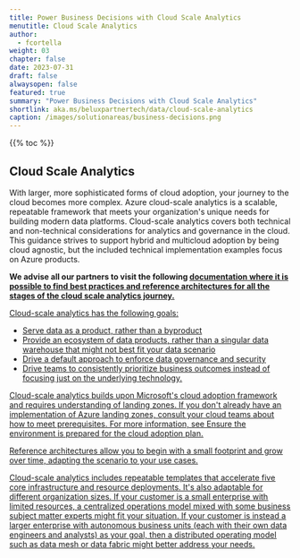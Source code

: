 ```yaml
---
title: Power Business Decisions with Cloud Scale Analytics
menutitle: Cloud Scale Analytics
author: 
  - fcortella
weight: 03
chapter: false
date: 2023-07-31
draft: false
alwaysopen: false
featured: true
summary: "Power Business Decisions with Cloud Scale Analytics"
shortlink: aka.ms/beluxpartnertech/data/cloud-scale-analytics
caption: /images/solutionareas/business-decisions.png
---
```

{{% toc %}}

## Cloud Scale Analytics
 
 With larger, more sophisticated forms of cloud adoption, your journey to the cloud becomes more complex. Azure cloud-scale analytics is a scalable, repeatable framework that meets your organization's unique needs for building modern data platforms. Cloud-scale analytics covers both technical and non-technical considerations for analytics and governance in the cloud. This guidance strives to support hybrid and multicloud adoption by being cloud agnostic, but the included technical implementation examples focus on Azure products. 

**We advise all our partners to visit the following [<u>documentation<u>](https://learn.microsoft.com/en-us/azure/cloud-adoption-framework/scenarios/cloud-scale-analytics/) where it is possible to find best practices and reference architectures for all  the stages of the cloud scale analytics journey.**

Cloud-scale analytics has the following goals:

-   Serve data as a product, rather than a byproduct
-   Provide an ecosystem of data products, rather than a singular data warehouse that might not best fit your data scenario
-   Drive a default approach to enforce data governance and security
-   Drive teams to consistently prioritize business outcomes instead of focusing just on the underlying technology.

Cloud-scale analytics builds upon Microsoft's cloud adoption framework and requires understanding of  [<u>landing zones<u>](https://learn.microsoft.com/en-us/azure/cloud-adoption-framework/ready/landing-zone/). If you don't already have an implementation of Azure landing zones, consult your cloud teams about how to meet prerequisites. For more information, see  [<u>Ensure the environment is prepared for the cloud adoption plan<u>](https://learn.microsoft.com/en-us/azure/cloud-adoption-framework/ready/).

Reference architectures allow you to begin with a small footprint and grow over time, adapting the scenario to your use cases.

Cloud-scale analytics includes repeatable templates that accelerate five core infrastructure and resource deployments. It's also adaptable for different organization sizes. If your customer is a small enterprise with limited resources, a centralized operations model mixed with some business subject matter experts might fit your situation. If your customer is instead a larger enterprise with autonomous business units (each with their own data engineers and analysts) as your goal, then a distributed operating model such as data mesh or data fabric might better address your needs.